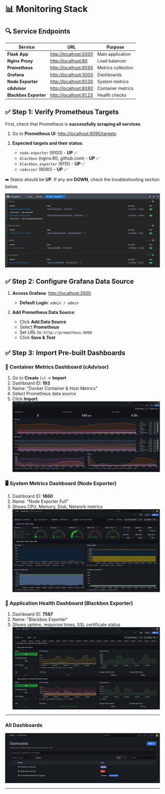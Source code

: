 # 📊 Monitoring Stack 

## 🔍 Service Endpoints

| Service | URL | Purpose |
|---------|-----|---------|
| **Flask App** | [http://localhost:5000](http://localhost:5000) | Main application |
| **Nginx Proxy** | [http://localhost:80](http://localhost:80) | Load balancer |
| **Prometheus** | [http://localhost:9090](http://localhost:9090) | Metrics collection |
| **Grafana** | [http://localhost:3000](http://localhost:3000) | Dashboards |
| **Node Exporter** | [http://localhost:9100](http://localhost:9100) | System metrics |
| **cAdvisor** | [http://localhost:8080](http://localhost:8080) | Container metrics |
| **Blackbox Exporter** | [http://localhost:9115](http://localhost:9115) | Health checks |

## ✅ Step 1: Verify Prometheus Targets

First, check that Prometheus is **successfully scraping all services**.

1. Go to **Prometheus UI**: [http://localhost:9090/targets](http://localhost:9090/targets)

2. **Expected targets and their status**:
   - `node-exporter` (9100) - **UP** ✅
   - `blackbox` (nginx:80, github.com) - **UP** ✅
   - `blackbox_exporter` (9115) - **UP** ✅
   - `cadvisor` (8080) - **UP** ✅

➡️ Status should be **UP**. If any are **DOWN**, check the troubleshooting section below.

![prometheus_targets](./images/prometheus_targets.png)

## ✅ Step 2: Configure Grafana Data Source

1. **Access Grafana**: [http://localhost:3000](http://localhost:3000)
   - **Default Login**: `admin / admin`

2. **Add Prometheus Data Source**:
   - Click **Add Data Source**
   - Select **Prometheus**
   - Set URL to: `http://prometheus:9090`
   - Click **Save & Test**

## ✅ Step 3: Import Pre-built Dashboards

### 🐳 Container Metrics Dashboard (cAdvisor)
1. Go to **Create** (+) → **Import**
2. Dashboard ID: **193**
3. Name: "Docker Container & Host Metrics"
4. Select Prometheus data source
5. Click **Import**
![cadivsor_dash](./images/cadivsor_dash.png)

### 🖥️ System Metrics Dashboard (Node Exporter)
1. Dashboard ID: **1860**
2. Name: "Node Exporter Full"
3. Shows CPU, Memory, Disk, Network metrics
![nodeexporter_dash](./images/nodeexporter_dash.png)

### 🔧 Application Health Dashboard (Blackbox Exporter)
1. Dashboard ID: **7587**
2. Name: "Blackbox Exporter"
3. Shows uptime, response times, SSL certificate status
![blackbox_dash](./images/blackbox_dash.png)

---

### All Dashboards
![all_dashboards](./images/all_dashboards.png)

---